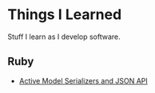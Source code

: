 # Things I Learned

Stuff I learn as I develop software.

## Ruby

* [Active Model Serializers and JSON API](ruby/active_model_serializers_json_api.rb)
